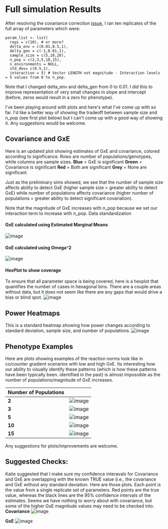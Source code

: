 # Full simulation Results


After resolving the covariance correction [issue](https://github.com/RCN-ECS/CnGV/blob/master/notebook/20200416_MA_SimResults_Round3.md), I ran ten replicates of the full array of parameters which were: 

```{param list}
param_list <- list( 
  reps = c(10), # or more?
  delta_env = c(0.01,0.5,1),
  delta_gen = c(-1,0.01,1),
  sample_size = c(5,10,20), 
  n_pop = c(2,3,5,10,15), 
  n_environments = NULL,
  std_dev= c(0.5,1), 
  interaction = 5) # Vector LENGTH not magnitude - Interaction levels = 5 values from 0 to n_pop.
```
Note that I changed delta_env and delta_gen from 0 to 0.01. I did this to improve representation of very small changes in slope and intercept (before, zeros would result in a zero for phenotype). 

I've been playing around with plots and here's what I've come up with so far. I'd like a better way of showing the tradeoff between sample size and n_pop (see first plot below) but I can't come up with a good way of showing it. Any suggestions would be welcome.

## Covariance and GxE
Here is an updated plot showing estimates of GxE and covariance, colored according to significance. Rows are number of populations/genotypes, while columns are sample sizes. 
**Blue** = GxE is significant
**Green** = Covariance is significant
**Red** = Both are significant
**Grey** = None are significant

Just as the preliminary sims showed, we see that the number of sample size affects ability to detect GxE (higher sample size = greater ability to detect GxE) while number of populations affects covariance (higher number of populations = greater ability to detect significant covariation). 

Note that the magnitude of GxE increases with n_pop because we set our interaction term to increase with n_pop. Data standardization  

#### GxE calculated using Estimated Marginal Means
![image](https://github.com/RCN-ECS/CnGV/blob/master/results/notebook_figs/5.7.gxe_covEMM.png)

#### GxE calculated using Omega^2
![image](https://github.com/RCN-ECS/CnGV/blob/master/results/notebook_figs/5.7cov_gxe_omega2.png)

#### HexPlot to show coverage
To ensure that all parameter space is being covered, here is a hexplot that quantifies the number of cases in hexagonal bins. 
There are a couple areas without data, but it does not seem like there are any gaps that would drive a bias or blind spot.
![image](https://github.com/RCN-ECS/CnGV/blob/master/results/notebook_figs/5.7.hexplot.png)

## Power Heatmaps
This is a standard heatmap showing how power changes according to standard deviation, sample size, and number of populations. 
![image](https://github.com/RCN-ECS/CnGV/blob/master/results/notebook_figs/5.6.PowerPlots.png)

## Phenotype Examples
Here are plots showing examples of the reaction norms look like in co/counter gradient scenarios with low and high GxE. Its interesting how our ability to visually identify these patterns (which is how these patterns have been typically been. identified in the past) is almost impossible as the number of populations/magnitude of GxE increases. 

| Number of Populations | |
|--- | --- |
| **2** | ![image](https://github.com/RCN-ECS/CnGV/blob/master/results/notebook_figs/2pop.png)|
| **3** | ![image](https://github.com/RCN-ECS/CnGV/blob/master/results/notebook_figs/3pop.png)|
| **5** | ![image](https://github.com/RCN-ECS/CnGV/blob/master/results/notebook_figs/5pop.png)|
| **10** | ![image](https://github.com/RCN-ECS/CnGV/blob/master/results/notebook_figs/10pop.png)|
| **15** | ![image](https://github.com/RCN-ECS/CnGV/blob/master/results/notebook_figs/15pop.png)| 

Any suggestions for plots/improvements are welcome. 

## Suggested Checks: 

Katie suggested that I make sure my confidence interavals for Covariance and GxE are overlapping with the known TRUE value (i.e., the covariance and GxE without any standard deviation. Here are those plots. Each point is the value from a single replicate set of parameters. Red points are the true value, whereas the black lines are the 95% confidence intervals of the estimates. Seems we have nothing to worry about with covariance, but some of the higher GxE magnitude values may need to be checked into.
**Covariance**
![image](https://github.com/RCN-ECS/CnGV/blob/master/results/notebook_figs/5.7.test_truecovCI.png)

**GxE**
![image](https://github.com/RCN-ECS/CnGV/blob/master/results/notebook_figs/5.7.testGxEtrue.png)
